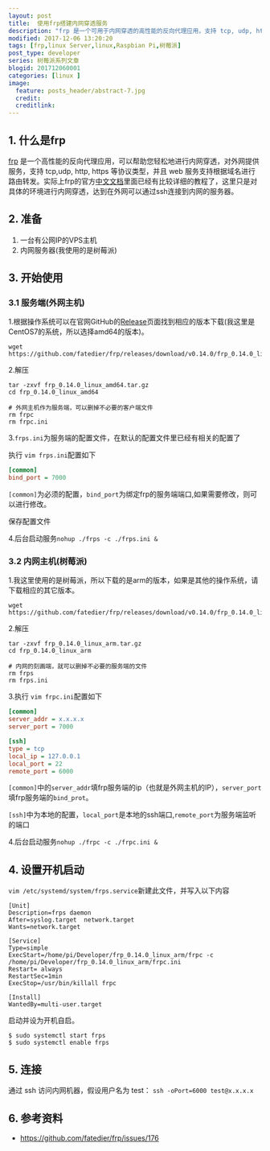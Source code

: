 ```yaml
---
layout: post
title:  使用frp搭建内网穿透服务
description: "frp 是一个可用于内网穿透的高性能的反向代理应用，支持 tcp, udp, http, https 协议。本文主要讲述通过frp实现在外网通过ssh访问内网的树莓派"
modified: 2017-12-06 13:20:20
tags: [frp,linux Server,linux,Raspbian Pi,树莓派]
post_type: developer
series: 树莓派系列文章
blogid: 201712060001
categories: [linux ]
image:
  feature: posts_header/abstract-7.jpg
  credit:
  creditlink:
---
```




## 1. 什么是frp
[frp][3] 是一个高性能的反向代理应用，可以帮助您轻松地进行内网穿透，对外网提供服务，支持 tcp,udp, http, https 等协议类型，并且 web 服务支持根据域名进行路由转发。实际上frp的官方[中文文档][1]里面已经有比较详细的教程了，这里只是对具体的环境进行内网穿透，达到在外网可以通过ssh连接到内网的服务器。

## 2. 准备

1. 一台有公网IP的VPS主机
2. 内网服务器(我使用的是树莓派)

## 3. 开始使用

### 3.1 服务端(外网主机)

1.根据操作系统可以在官网GitHub的[Release][2]页面找到相应的版本下载(我这里是CentOS7的系统，所以选择amd64的版本)。

```
wget https://github.com/fatedier/frp/releases/download/v0.14.0/frp_0.14.0_linux_amd64.tar.gz
```

2.解压

```shell
tar -zxvf frp_0.14.0_linux_amd64.tar.gz
cd frp_0.14.0_linux_amd64

# 外网主机作为服务端，可以删掉不必要的客户端文件
rm frpc
rm frpc.ini
```

3.`frps.ini`为服务端的配置文件，在默认的配置文件里已经有相关的配置了

执行 `vim frps.ini`配置如下

```ini
[common]
bind_port = 7000
```

`[common]`为必须的配置，`bind_port`为绑定frp的服务端端口,如果需要修改，则可以进行修改。

保存配置文件

4.后台启动服务`nohup ./frps -c ./frps.ini &`


### 3.2 内网主机(树莓派)

1.我这里使用的是树莓派，所以下载的是arm的版本，如果是其他的操作系统，请下载相应的其它版本。

```shell
wget https://github.com/fatedier/frp/releases/download/v0.14.0/frp_0.14.0_linux_arm.tar.gz
```

2.解压

```shell
tar -zxvf frp_0.14.0_linux_arm.tar.gz
cd frp_0.14.0_linux_arm

# 内网的刻画端，就可以删掉不必要的服务端的文件
rm frps
rm frps.ini
```
3.执行 `vim frpc.ini`配置如下

```ini
[common]
server_addr = x.x.x.x
server_port = 7000

[ssh]
type = tcp
local_ip = 127.0.0.1
local_port = 22
remote_port = 6000
```

`[common]`中的`server_addr`填frp服务端的ip（也就是外网主机的IP），`server_port`填frp服务端的`bind_prot`。

`[ssh]`中为本地的配置，`local_port`是本地的ssh端口,`remote_port`为服务端监听的端口


4.后台启动服务`nohup ./frpc -c ./frpc.ini &`


## 4. 设置开机启动

`vim /etc/systemd/system/frps.service`新建此文件，并写入以下内容

```
[Unit]
Description=frps daemon
After=syslog.target  network.target
Wants=network.target

[Service]
Type=simple
ExecStart=/home/pi/Developer/frp_0.14.0_linux_arm/frpc -c /home/pi/Developer/frp_0.14.0_linux_arm/frpc.ini
Restart= always
RestartSec=1min
ExecStop=/usr/bin/killall frpc

[Install]
WantedBy=multi-user.target
```

启动并设为开机自启。

```shell
$ sudo systemctl start frps
$ sudo systemctl enable frps
```


## 5. 连接

通过 ssh 访问内网机器，假设用户名为 test：
`ssh -oPort=6000 test@x.x.x.x`


## 6. 参考资料

- <a href="https://github.com/fatedier/frp/issues/176" target="_blank" >https://github.com/fatedier/frp/issues/176</a>



[1]: https://github.com/fatedier/frp/blob/master/README_zh.md
[2]: https://github.com/fatedier/frp/releases
[3]: https://github.com/fatedier/frp
